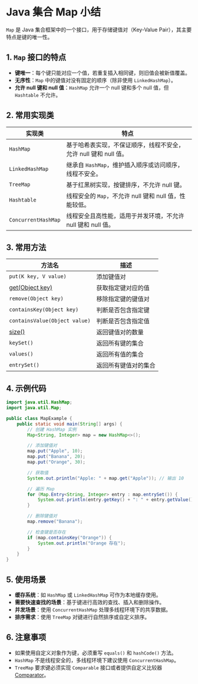 # Java 集合 Map 小结

`Map` 是 Java 集合框架中的一个接口，用于存储键值对（Key-Value Pair），其主要特点是键的唯一性。

## 1. `Map` 接口的特点
- **键唯一**：每个键只能对应一个值，若重复插入相同键，则旧值会被新值覆盖。
- **无序性**：`Map` 中的键值对没有固定的顺序（除非使用 `LinkedHashMap`）。
- **允许 null 键和 null 值**：`HashMap` 允许一个 null 键和多个 null 值，但 `Hashtable` 不允许。

## 2. 常用实现类

| 实现类          | 特点                                                                 |
|-----------------|----------------------------------------------------------------------|
| `HashMap`       | 基于哈希表实现，不保证顺序，线程不安全，允许 null 键和 null 值。     |
| `LinkedHashMap` | 继承自 `HashMap`，维护插入顺序或访问顺序，线程不安全。               |
| `TreeMap`       | 基于红黑树实现，按键排序，不允许 null 键。                           |
| `Hashtable`     | 线程安全的 `Map`，不允许 null 键和 null 值，性能较低。               |
| `ConcurrentHashMap` | 线程安全且高性能，适用于并发环境，不允许 null 键和 null 值。 |

## 3. 常用方法

| 方法名                         | 描述                                             |
|------------------------------|--------------------------------------------------|
| `put(K key, V value)`        | 添加键值对                                       |
| [get(Object key)](file://C:\Users\ling\IdeaProjects\java-2025\java-2025\src\test\java\cn\edu\lcu\cs\javaprogramming\oop\innerclass\LinkedListTest.java#L10-L12)            | 获取指定键对应的值                               |
| `remove(Object key)`         | 移除指定键的键值对                               |
| `containsKey(Object key)`    | 判断是否包含指定键                              |
| `containsValue(Object value)`| 判断是否包含指定值                              |
| [size()](file://C:\Users\ling\IdeaProjects\java-2025\java-2025\src\test\java\cn\edu\lcu\cs\javaprogramming\oop\innerclass\LinkedListTest.java#L14-L16)                     | 返回键值对的数量                                 |
| `keySet()`                   | 返回所有键的集合                                 |
| `values()`                   | 返回所有值的集合                                 |
| `entrySet()`                 | 返回所有键值对的集合                             |

## 4. 示例代码

```java
import java.util.HashMap;
import java.util.Map;

public class MapExample {
    public static void main(String[] args) {
        // 创建 HashMap 实例
        Map<String, Integer> map = new HashMap<>();

        // 添加键值对
        map.put("Apple", 10);
        map.put("Banana", 20);
        map.put("Orange", 30);

        // 获取值
        System.out.println("Apple: " + map.get("Apple")); // 输出 10

        // 遍历 Map
        for (Map.Entry<String, Integer> entry : map.entrySet()) {
            System.out.println(entry.getKey() + ": " + entry.getValue());
        }

        // 删除键值对
        map.remove("Banana");

        // 检查键是否存在
        if (map.containsKey("Orange")) {
            System.out.println("Orange 存在");
        }
    }
}
```


## 5. 使用场景
- **缓存系统**：如 `HashMap` 或 `LinkedHashMap` 可作为本地缓存使用。
- **需要快速查找的场景**：基于键进行高效的查找、插入和删除操作。
- **并发场景**：使用 `ConcurrentHashMap` 处理多线程环境下的共享数据。
- **排序需求**：使用 `TreeMap` 对键进行自然排序或自定义排序。

## 6. 注意事项
- 如果使用自定义对象作为键，必须重写 `equals()` 和 `hashCode()` 方法。
- `HashMap` 不是线程安全的，多线程环境下建议使用 `ConcurrentHashMap`。
- `TreeMap` 要求键必须实现 `Comparable` 接口或者提供自定义比较器 [Comparator](file://C:\Users\ling\IdeaProjects\java-2025\java-2025\src\main\java\cn\edu\lcu\cs\javaprogramming\oop\innerclass\Comparator.java#L10-L20)。